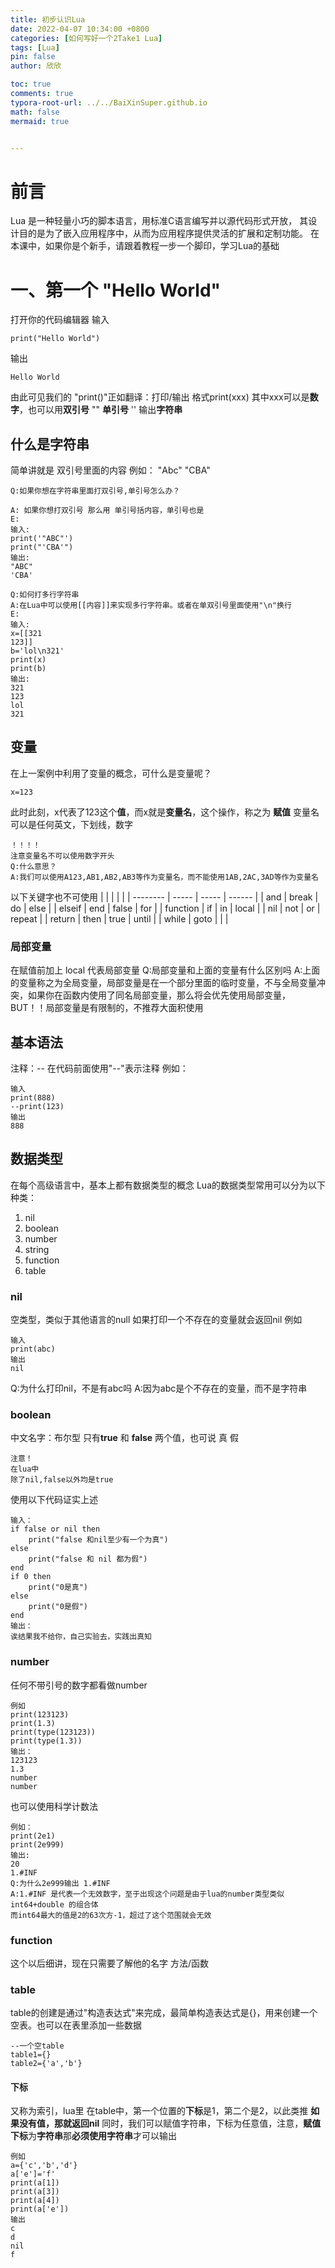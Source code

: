 ```yaml
---
title: 初步认识Lua
date: 2022-04-07 10:34:00 +0800
categories: [如何写好一个2Take1 Lua]
tags: [Lua]
pin: false
author: 欣欣

toc: true
comments: true
typora-root-url: ../../BaiXinSuper.github.io
math: false
mermaid: true


---
```


# 前言

Lua 是一种轻量小巧的脚本语言，用标准C语言编写并以源代码形式开放， 其设计目的是为了嵌入应用程序中，从而为应用程序提供灵活的扩展和定制功能。
在本课中，如果你是个新手，请跟着教程一步一个脚印，学习Lua的基础

# 一、第一个 "Hello World"
打开你的代码编辑器
输入
```
print("Hello World")
```
输出
```
Hello World
```
由此可见我们的  "print()"正如翻译：打印/输出
格式print(xxx)
其中xxx可以是**数字**，也可以用**双引号** "" **单引号** '' 输出**字符串**
##  什么是字符串
简单讲就是 双引号里面的内容
例如：
"Abc"
"CBA"
```
Q:如果你想在字符串里面打双引号,单引号怎么办？

A: 如果你想打双引号 那么用 单引号括内容，单引号也是
E:
输入:
print('"ABC"')
print("'CBA'")
输出:
"ABC"
'CBA'

Q:如何打多行字符串
A:在Lua中可以使用[[内容]]来实现多行字符串。或者在单双引号里面使用"\n"换行 
E:
输入:
x=[[321
123]]
b='lol\n321'
print(x)
print(b)
输出:
321
123
lol
321
```

## 变量
在上一案例中利用了变量的概念，可什么是变量呢？
```
x=123
```
此时此刻，x代表了123这个**值**，而x就是**变量名**，这个操作，称之为 **赋值**
变量名可以是任何英文，下划线，数字
```
！！！！
注意变量名不可以使用数字开头
Q:什么意思？
A:我们可以使用A123,AB1,AB2,AB3等作为变量名，而不能使用1AB,2AC,3AD等作为变量名
```
以下关键字也不可使用
|          |       |       |        |
| -------- | ----- | ----- | ------ |
| and      | break | do    | else   |
| elseif   | end   | false | for    |
| function | if    | in    | local  |
| nil      | not   | or    | repeat |
| return   | then  | true  | until  |
| while    | goto  |       |        |
### 局部变量
在赋值前加上 local 代表局部变量 
Q:局部变量和上面的变量有什么区别吗
A:上面的变量称之为全局变量，局部变量是在一个部分里面的临时变量，不与全局变量冲突，如果你在函数内使用了同名局部变量，那么将会优先使用局部变量，BUT！！局部变量是有限制的，不推荐大面积使用
## 基本语法
注释：--
在代码前面使用"--"表示注释
例如：
```
输入
print(888)
--print(123)
输出
888
```


## 数据类型
在每个高级语言中，基本上都有数据类型的概念
Lua的数据类型常用可以分为以下种类：
1. nil
2. boolean
3. number
4. string
5. function
6. table
### nil
空类型，类似于其他语言的null
如果打印一个不存在的变量就会返回nil
例如
```
输入
print(abc)
输出
nil
```
Q:为什么打印nil，不是有abc吗
A:因为abc是个不存在的变量，而不是字符串
### boolean
中文名字：布尔型
只有**true** 和 **false**
两个值，也可说 真  假

```
注意！
在lua中
除了nil,false以外均是true
```
使用以下代码证实上述
```
输入：
if false or nil then
    print("false 和nil至少有一个为真")
else
    print("false 和 nil 都为假")
end
if 0 then
    print("0是真")
else
    print("0是假")
end
输出：
诶结果我不给你，自己实验去，实践出真知
```

### number
任何不带引号的数字都看做number
```
例如
print(123123)
print(1.3)
print(type(123123))
print(type(1.3))
输出：
123123
1.3
number
number
```
也可以使用科学计数法
```
例如：
print(2e1)
print(2e999)
输出:
20
1.#INF
Q:为什么2e999输出 1.#INF
A:1.#INF 是代表一个无效数字，至于出现这个问题是由于lua的number类型类似 int64+double 的组合体
而int64最大的值是2的63次方-1，超过了这个范围就会无效
```
### function
这个以后细讲，现在只需要了解他的名字 方法/函数
### table
table的创建是通过"构造表达式"来完成，最简单构造表达式是{}，用来创建一个空表。也可以在表里添加一些数据
```
--一个空table
table1={}
table2={'a','b'}
```
#### 下标
又称为索引，lua里 在table中，第一个位置的**下标**是1，第二个是2，以此类推
**如果没有值，那就返回nil**
同时，我们可以赋值字符串，下标为任意值，注意，**赋值下标**为**字符串**那**必须使用字符串**才可以输出
```
例如
a={'c','b','d'}
a['e']='f'
print(a[1])
print(a[3])
print(a[4])
print(a['e'])
输出
c
d
nil
f
```
